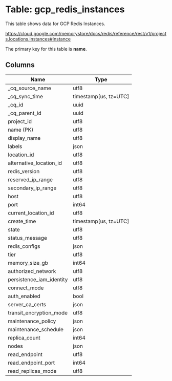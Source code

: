 # Table: gcp_redis_instances

This table shows data for GCP Redis Instances.

https://cloud.google.com/memorystore/docs/redis/reference/rest/v1/projects.locations.instances#Instance

The primary key for this table is **name**.

## Columns

| Name          | Type          |
| ------------- | ------------- |
|_cq_source_name|utf8|
|_cq_sync_time|timestamp[us, tz=UTC]|
|_cq_id|uuid|
|_cq_parent_id|uuid|
|project_id|utf8|
|name (PK)|utf8|
|display_name|utf8|
|labels|json|
|location_id|utf8|
|alternative_location_id|utf8|
|redis_version|utf8|
|reserved_ip_range|utf8|
|secondary_ip_range|utf8|
|host|utf8|
|port|int64|
|current_location_id|utf8|
|create_time|timestamp[us, tz=UTC]|
|state|utf8|
|status_message|utf8|
|redis_configs|json|
|tier|utf8|
|memory_size_gb|int64|
|authorized_network|utf8|
|persistence_iam_identity|utf8|
|connect_mode|utf8|
|auth_enabled|bool|
|server_ca_certs|json|
|transit_encryption_mode|utf8|
|maintenance_policy|json|
|maintenance_schedule|json|
|replica_count|int64|
|nodes|json|
|read_endpoint|utf8|
|read_endpoint_port|int64|
|read_replicas_mode|utf8|